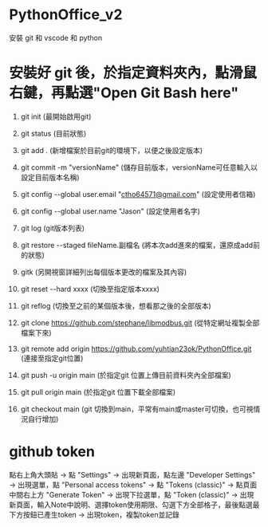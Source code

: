 # PythonOffice_v2

安裝 git 和 vscode 和 python

# 安裝好 git 後，於指定資料夾內，點滑鼠右鍵，再點選"Open Git Bash here"
1. git init (最開始啟用git)
2. git status (目前狀態)
3. git add . (新增檔案於目前git的環境下，以便之後設定版本)
4. git commit -m "versionName" (儲存目前版本，versionName可任意輸入以設定目前版本名稱)
5. git config --global user.email "ctho64571@gmail.com" (設定使用者信箱)
6. git config --global user.name "Jason" (設定使用者名字)
7. git log (git版本列表)
8. git restore --staged fileName.副檔名 (將本次add進來的檔案，還原成add前的狀態)  
9. gitk (另開視窗詳細列出每個版本更改的檔案及其內容)
10. git reset --hard xxxx (切換至指定版本xxxx)
11. git reflog (切換至之前的某個版本後，想看那之後的全部版本)
12. git clone https://github.com/stephane/libmodbus.git (從特定網址複製全部檔案下來)

13. git remote add origin https://github.com/yuhtian23ok/PythonOffice.git (連接至指定git位置)
14. git push -u origin main (於指定git 位置上傳目前資料夾內全部檔案)
15. git pull origin main (於指定git 位置下載全部檔案)
16. git checkout main (git 切換到main，平常有main或master可切換，也可視情況自行增加)

# github token
點右上角大頭貼 
-> 點 "Settings" 
-> 出現新頁面，點左邊 "Developer Settings" 
-> 出現選單，點 "Personal access tokens" 
-> 點 "Tokens (classic)" 
-> 點頁面中間右上方 "Generate Token" 
-> 出現下拉選單，點 "Token (classic)" 
-> 出現新頁面，輸入Note中說明、選擇token使用期限、勾選下方全部格子，最後點選最下方按鈕已產生token 
-> 出現token，複製token並記錄
